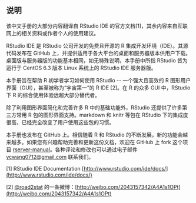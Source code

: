 ## 说明


该中文手册的大部分内容翻译自 RStudio IDE 的官方文档[1]，其余内容来自互联网上的相关资料或作者个人的使用建议。

RStudio IDE 是 RStudio 公司开发的免费且开源的 R 集成开发环境（IDE）。其源代码发布在 GitHub 上，并提供适用于各大平台的桌面和服务器版本供用户下载。桌面版与服务器版的功能基本相同，如无特殊说明，本手册中所指 RStudio 皆为运行于 CentOS 6.3 版本 Linux 系统上的 RStudio IDE 服务器版。

本手册旨在帮助 R 初学者学习如何使用 RStudio -- 一个强大且高效的 R 图形用户界面（GUI），甚至被称为“宇宙第一”的 R IDE [2]。在 R 的众多 GUI 中，RStudio 下 R 的综合使用体验远超大部分替代者。

除了利用图形界面简化和完善许多 R 中的基础功能外，RStudio 还提供了许多第三方常用 R 包的图形界面支持。markdown 和 knitr 等包在 RStudio 下的集成度很高，已经完全改变了用户使用这些包的习惯。

本手册也发布在 GitHub 上。相信随着 R 和 RStudio 的不断发展，新的功能会越来越多。如果您有兴趣帮助完善和更新这份文档，欢迎在 GitHub 上 fork 这个项目 [rserver-manual]()。各种评论和修改也可以通过电子邮件 [ycwang0712@gmail.com](mailto:ycwang0712@gmail.com) 联系我们。


[1] RStudio IDE Documentation [http://www.rstudio.com/ide/docs/](http://www.rstudio.com/ide/docs/)   

[2] [@road2stat](http://weibo.com/road2stat) 的一条微博：[http://weibo.com/2043157342/A4A1s1OPt](http://weibo.com/2043157342/A4A1s1OPt)